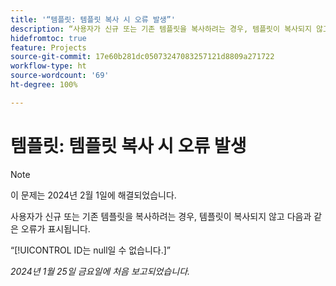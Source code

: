 ```yaml
---
title: '“템플릿: 템플릿 복사 시 오류 발생”'
description: “사용자가 신규 또는 기존 템플릿을 복사하려는 경우, 템플릿이 복사되지 않고 오류가 표시됩니다.”
hidefromtoc: true
feature: Projects
source-git-commit: 17e60b281dc05073247083257121d8809a271722
workflow-type: ht
source-wordcount: '69'
ht-degree: 100%

---
```



# 템플릿: 템플릿 복사 시 오류 발생

>[!NOTE]
>
>이 문제는 2024년 2월 1일에 해결되었습니다.

사용자가 신규 또는 기존 템플릿을 복사하려는 경우, 템플릿이 복사되지 않고 다음과 같은 오류가 표시됩니다.

“[!UICONTROL ID는 null일 수 없습니다.]”

_2024년 1월 25일 금요일에 처음 보고되었습니다._
